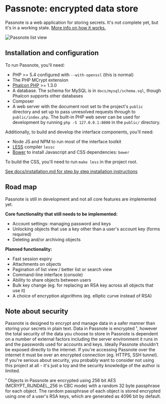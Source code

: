 # **Passnote**: encrypted data store

Passnote is a web application for storing secrets. It's not complete yet, but it's in a working state. [More info on how it works.](docs/architecture.md)

![Passnote list view](https://i.imgur.com/OpFPetu.png)

## Installation and configuration

To run Passnote, you'll need:

* PHP >= 5.4 configured with `--with-openssl` (this is normal)
* The PHP MCrypt extension
* [Phalcon PHP](http://phalconphp.com/) >= 1.3.0
* A database. The schema for MySQL is in `docs/mysql/schema.sql`, though Phalcon supports other databases
* Composer
* A web server with the document root set to the project's `public` directory and set up to pass unresolved requests through to `public/index.php`. The built-in PHP web sever can be used for development by running `php -S 127.0.0.1:8000` in the `public/` directory.

Additionally, to build and develop the interface components, you'll need:

* Node JS and NPM to run most of the interface toolkit
* [LESS](http://lesscss.org/) compiler `lessc`
* [Bower](http://bower.io/) to install Javascript and CSS dependencies: `bower`

To build the CSS, you'll need to run `make less` in the project root.

[See docs/installation.md for step by step installation instructions](docs/installation.md)

## Road map

Passnote is still in development and not all core features are implemented yet.

**Core functionality that still needs to be implemented:**

* Account settings: managing password and keys
* Unlocking objects that use a key other than a user's account key (forms required)
* Deleting and/or archiving objects

**Planned functionality:**

* Fast session expiry
* Attachments on objects
* Pagination of list view / better list or search view
* Command-line interface (console)
* Ability to share objects between users
* Bulk key change (eg. for replacing an RSA key across all objects that use it)
* A choice of encryption algorithms (eg. elliptic curve instead of RSA)


## Note about security

Passnote is designed to encrypt and manage data in a safer manner than storing your secrets in plain text. Data in Passnote is encrypted ¹, however the total security of the data you choose to store in Passnote is dependent on a number of external factors including the server environment it runs in and the passwords used for accounts and keys. Ideally Passnote shouldn't be exposed directly to the internet. If you're accessing Passnote over the internet it must be over an encrypted connection (eg. HTTPS, SSH tunnel). If you're serious about security, you probably want to consider not using this project at all - it's just a toy and the security knowledge of the author is limited.

¹ Objects in Passnote are encrypted using 256 bit AES (MCRYPT_RIJNDAEL_256 in CBC mode) with a random 32 byte passphrase for each object. The random passphrase of each object is stored encrypted using one of a user's RSA keys, which are generated as 4096 bit by default.